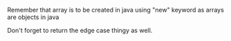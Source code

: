 Remember that array is to be created in java using "new" keyword as arrays are objects in java

Don't forget to return the edge case thingy as well. 